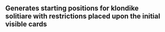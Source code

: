 ## Generates starting positions for klondike solitiare with restrictions placed upon the initial visible cards
